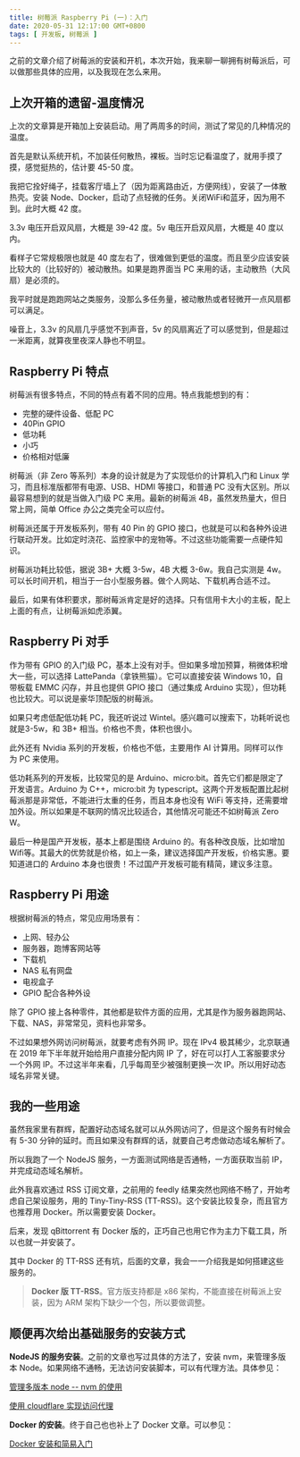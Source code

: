 ```yaml
---
title: 树莓派 Raspberry Pi (一)：入门
date: 2020-05-31 12:17:00 GMT+0800
tags: [ 开发板, 树莓派 ]
---
```


之前的文章介绍了树莓派的安装和开机，本次开始，我来聊一聊拥有树莓派后，可以做那些具体的应用，以及我现在怎么来用。

<!-- truncate -->

## 上次开箱的遗留-温度情况

上次的文章算是开箱加上安装启动。用了两周多的时间，测试了常见的几种情况的温度。

首先是默认系统开机，不加装任何散热，裸板。当时忘记看温度了，就用手摸了摸，感觉挺热的，估计要 45-50 度。

我把它拴好绳子，挂载客厅墙上了（因为距离路由近，方便网线），安装了一体散热壳。安装 Node、Docker，启动了点轻微的任务。关闭WiFi和蓝牙，因为用不到。此时大概 42 度。

3.3v 电压开启双风扇，大概是 39-42 度。5v 电压开启双风扇，大概是 40 度以内。

看样子它常规极限也就是 40 度左右了，很难做到更低的温度。而且至少应该安装比较大的（比较好的）被动散热。如果是跑界面当 PC 来用的话，主动散热（大风扇）是必须的。

我平时就是跑跑网站之类服务，没那么多任务量，被动散热或者轻微开一点风扇都可以满足。

噪音上，3.3v 的风扇几乎感觉不到声音，5v 的风扇离近了可以感觉到，但是超过一米距离，就算夜里夜深人静也不明显。

## Raspberry Pi 特点

树莓派有很多特点，不同的特点有着不同的应用。特点我能想到的有：

* 完整的硬件设备、低配 PC
* 40Pin GPIO
* 低功耗
* 小巧
* 价格相对低廉

树莓派（非 Zero 等系列）本身的设计就是为了实现低价的计算机入门和 Linux 学习，而且标准版都带有电源、USB、HDMI 等接口，和普通 PC 没有大区别。所以最容易想到的就是当做入门级 PC 来用。最新的树莓派 4B，虽然发热量大，但日常上网，简单 Office 办公之类完全可以应付。

树莓派还属于开发板系列，带有 40 Pin 的 GPIO 接口，也就是可以和各种外设进行联动开发。比如定时浇花、监控家中的宠物等。不过这些功能需要一点硬件知识。

树莓派功耗比较低，据说 3B+ 大概 3-5w，4B 大概 3-6w。我自己实测是 4w。可以长时间开机，相当于一台小型服务器。做个人网站、下载机再合适不过。

最后，如果有体积要求，那树莓派肯定是好的选择。只有信用卡大小的主板，配上上面的有点，让树莓派如虎添翼。

## Raspberry Pi 对手

作为带有 GPIO 的入门级 PC，基本上没有对手。但如果多增加预算，稍微体积增大一些，可以选择 LattePanda（拿铁熊猫）。它可以直接安装 Windows 10，自带板载 EMMC 闪存，并且也提供 GPIO 接口（通过集成 Arduino 实现），但功耗也比较大。可以说是豪华顶配版的树莓派。

如果只考虑低配低功耗 PC，我还听说过 Wintel。感兴趣可以搜索下，功耗听说也就是3-5w，和 3B+ 相当。价格也不贵，体积也很小。

此外还有 Nvidia 系列的开发板，价格也不低，主要用作 AI 计算用。同样可以作为 PC 来使用。

低功耗系列的开发板，比较常见的是 Arduino、micro:bit。首先它们都是限定了开发语言。Arduino 为 C++，micro:bit 为 typescript。这两个开发板配置比起树莓派那是非常低，不能进行太重的任务，而且本身也没有 WiFi 等支持，还需要增加外设。所以如果是不联网的情况比较适合，其他情况可能还不如树莓派 Zero W。

最后一种是国产开发板，基本上都是围绕 Arduino 的。有各种改良版，比如增加 Wifi等。其最大的优势就是价格，如上一条，建议选择国产开发板，价格实惠。要知道进口的 Arduino 本身也很贵！不过国产开发板可能有精简，建议多注意。

## Raspberry Pi 用途

根据树莓派的特点，常见应用场景有：

* 上网、轻办公
* 服务器，跑博客网站等
* 下载机
* NAS 私有网盘
* 电视盒子
* GPIO 配合各种外设

除了 GPIO 接上各种零件，其他都是软件方面的应用，尤其是作为服务器跑网站、下载、NAS，非常常见，资料也非常多。

不过如果想外网访问树莓派，就要考虑有外网 IP。现在 IPv4 极其稀少，北京联通在 2019 年下半年就开始给用户直接分配内网 IP 了，好在可以打人工客服要求分一个外网 IP。不过这半年来看，几乎每周至少被强制更换一次 IP。所以用好动态域名非常关键。

## 我的一些用途

虽然我家里有群辉，配置好动态域名就可以从外网访问了，但是这个服务有时候会有 5-30 分钟的延时。而且如果没有群辉的话，就要自己考虑做动态域名解析了。

所以我跑了一个 NodeJS 服务，一方面测试网络是否通畅，一方面获取当前 IP，并完成动态域名解析。

此外我喜欢通过 RSS 订阅文章，之前用的 feedly 结果突然也网络不畅了，开始考虑自己架设服务，用的 Tiny-Tiny-RSS (TT-RSS)。这个安装比较复杂，而且官方也推荐用 Docker。所以需要安装 Docker。

后来，发现 qBittorrent 有 Docker 版的，正巧自己也用它作为主力下载工具，所以也就一并安装了。

其中 Docker 的 TT-RSS 还有坑，后面的文章，我会一一介绍我是如何搭建这些服务的。

> **Docker 版 TT-RSS**。官方版支持都是 x86 架构，不能直接在树莓派上安装，因为 ARM 架构下缺少一个包，所以要做调整。

## 顺便再次给出基础服务的安装方式

**NodeJS 的服务安装**。之前的文章也写过具体的方法了，安装 nvm，来管理多版本 Node。如果网络不通畅，无法访问安装脚本，可以有代理方法。具体参见：

[管理多版本 node -- nvm 的使用](/blog/2020/03/13/nvm)

[使用 cloudflare 实现访问代理](/blog/2020/03/14/cloudflare-proxy)

**Docker 的安装**。终于自己也也补上了 Docker 文章。可以参见：

[Docker 安装和简易入门](/blog/2020/05/23/docker)
